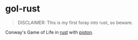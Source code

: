 gol-rust
========

> DISCLAIMER: This is my first foray into rust, so beware.

Conway's Game of Life in [rust](http://www.rust-lang.org/) with [piston](https://github.com/PistonDevelopers/piston).
